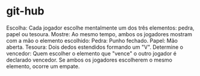 # git-hub
Escolha: Cada jogador escolhe mentalmente um dos três elementos: pedra, papel ou tesoura.
Mostre: Ao mesmo tempo, ambos os jogadores mostram com a mão o elemento escolhido:
Pedra: Punho fechado.
Papel: Mão aberta.
Tesoura: Dois dedos estendidos formando um "V".
Determine o vencedor: Quem escolher o elemento que "vence" o outro jogador é declarado vencedor. Se ambos os jogadores escolherem o mesmo elemento, ocorre um empate.
